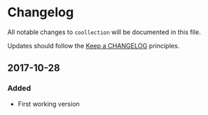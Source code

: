 # Changelog

All notable changes to `coollection` will be documented in this file.

Updates should follow the [Keep a CHANGELOG](http://keepachangelog.com/) principles.

## 2017-10-28

### Added
- First working version
